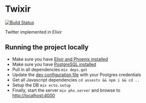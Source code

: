 # Twixir

[![Build Status](https://semaphoreci.com/api/v1/silbermm/twixer/branches/master/badge.svg)](https://semaphoreci.com/silbermm/twixer)

Twitter implemented in Elixir

## Running the project locally

 * Make sure you have [Elixir and Phoenix installed](https://hexdocs.pm/phoenix/installation.html)
 * Make sure you have [PostgreSQL installed](https://wiki.postgresql.org/wiki/Detailed_installation_guides)
 * Pull in all dependencies `mix deps.get`
 * Update the [dev configuration file](./config/dev.exs) with your Postgres credentials
 * Get all Javascript dependencies `cd assests && npm i && cd ..`
 * Setup the DB `mix ecto.setup`
 * Finally, start the server `mix phx.server` and browse to [http://localhost:4000](http://localhost:4000)

